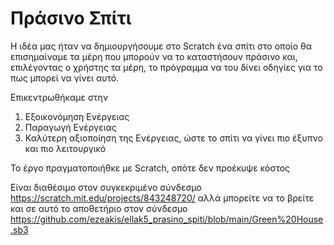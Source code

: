 # Πράσινο Σπίτι

Η ιδέα μας ήταν να δημιουργήσουμε στο Scratch ένα σπίτι στο οποίο θα επισημαίναμε τα μέρη που μπορούν να το καταστήσουν πράσινο και, επιλέγοντας ο χρήστης τα μέρη, το πρόγραμμα να του δίνει οδηγίες για το πως μπορεί να γίνει αυτό.

Επικεντρωθήκαμε στην

1. Εξοικονόμηση Ενέργειας
2. Παραγωγή Ενέργειας
3. Καλύτερη αξιοποίηση της Ενέργειας, ώστε το σπίτι να γίνει πιο έξυπνο και πιο λειτουργικό

Το έργο πραγματοποιήθκε με Scratch, οπότε δεν προέκυψε κόστος

Είναι διαθέσιμο στον συγκεκριμένο σύνδεσμο https://scratch.mit.edu/projects/843248720/ αλλά μπορείτε να το βρείτε και σε αυτό το αποθετήριο στον σύνδεσμο https://github.com/ezeakis/ellak5_prasino_spiti/blob/main/Green%20House.sb3 
